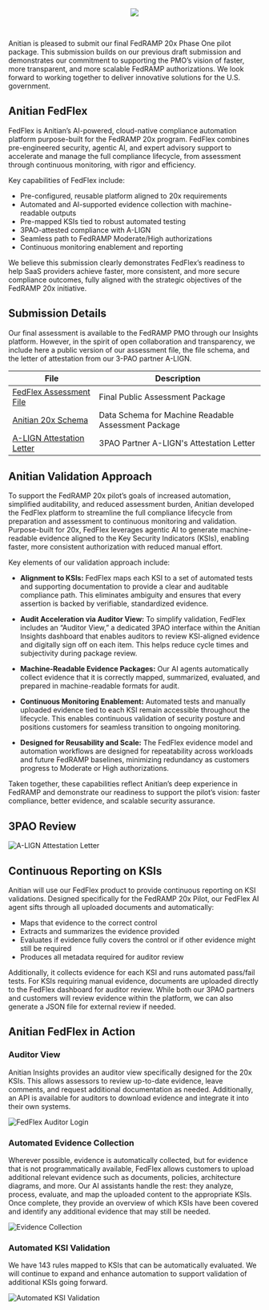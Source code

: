 &nbsp;
&nbsp;
&nbsp;
&nbsp;
<p align="center">
   <a href="https://anitian.com">
     <img src="images/Anitian Registered Logo - Black.png" awidth="100%">
   </a>
</p>
<p>
&nbsp;
&nbsp;
&nbsp;
&nbsp;   
</p>



Anitian is pleased to submit our final FedRAMP 20x Phase One pilot package. This submission builds on our previous draft submission and demonstrates our commitment to supporting the PMO’s vision of faster, more transparent, and more scalable FedRAMP authorizations. We look forward to working together to deliver innovative solutions for the U.S. government.  

## Anitian FedFlex

FedFlex is Anitian’s AI-powered, cloud-native compliance automation platform purpose-built for the FedRAMP 20x program. FedFlex combines pre-engineered security, agentic AI, and expert advisory support to accelerate and manage the full compliance lifecycle, from assessment through continuous monitoring, with rigor and efficiency.  

Key capabilities of FedFlex include: 

- Pre-configured, reusable platform aligned to 20x requirements 
- Automated and AI-supported evidence collection with machine-readable outputs 
- Pre-mapped KSIs tied to robust automated testing 
- 3PAO-attested compliance with A-LIGN 
- Seamless path to FedRAMP Moderate/High authorizations 
- Continuous monitoring enablement and reporting 

We believe this submission clearly demonstrates FedFlex’s readiness to help SaaS providers achieve faster, more consistent, and more secure compliance outcomes, fully aligned with the strategic objectives of the FedRAMP 20x initiative. 

  
## Submission Details 
Our final assessment is available to the FedRAMP PMO through our Insights platform. However, in the spirit of open collaboration and transparency, we include here a public version of our assessment file, the file schema, and the letter of attestation from our 3-PAO partner A-LIGN. 

| File | Description |
|----------|----------|
| [FedFlex Assessment File](Anitian_20x_Attestation_Official.json)    | Final Public Assessment Package  |
| [Anitian 20x Schema](Anitian_Evidence_Objects.json)    |  Data Schema for Machine Readable Assessment Package |
| [A-LIGN Attestation Letter](A-LIGN_Attestation_Letter-Anitian_FedRAMP_20x.pdf)    |  3PAO Partner A-LIGN's Attestation Letter|



## Anitian Validation Approach
To support the FedRAMP 20x pilot’s goals of increased automation, simplified auditability, and reduced assessment burden, Anitian developed the FedFlex platform to streamline the full compliance lifecycle from preparation and assessment to continuous monitoring and validation. Purpose-built for 20x, FedFlex leverages agentic AI to generate machine-readable evidence aligned to the Key Security Indicators (KSIs), enabling faster, more consistent authorization with reduced manual effort.  

Key elements of our validation approach include:
- **Alignment to KSIs:** FedFlex maps each KSI to a set of automated tests and supporting documentation to provide a clear and auditable compliance path. This eliminates ambiguity and ensures that every assertion is backed by verifiable, standardized evidence. 

- **Audit Acceleration via Auditor View:** To simplify validation, FedFlex includes an “Auditor View,” a dedicated 3PAO interface within the Anitian Insights dashboard that enables auditors to review KSI-aligned evidence and digitally sign off on each item. This helps reduce cycle times and subjectivity during package review. 

- **Machine-Readable Evidence Packages:** Our AI agents automatically collect evidence that it is correctly mapped, summarized, evaluated, and prepared in machine-readable formats for audit.

- **Continuous Monitoring Enablement:** Automated tests and manually uploaded evidence tied to each KSI remain accessible throughout the lifecycle. This enables continuous validation of security posture and positions customers for seamless transition to ongoing monitoring. 

- **Designed for Reusability and Scale:** The FedFlex evidence model and automation workflows are designed for repeatability across workloads and future FedRAMP baselines, minimizing redundancy as customers progress to Moderate or High authorizations. 

Taken together, these capabilities reflect Anitian’s deep experience in FedRAMP and demonstrate our readiness to support the pilot’s vision: faster compliance, better evidence, and scalable security assurance. 


## 3PAO Review 
![A-LIGN Attestation Letter](images/A-LIGN_Attestation_Letter-Anitian_FedRAMP_20x.png)   


## Continuous Reporting on KSIs 
Anitian will use our FedFlex product to provide continuous reporting on KSI validations. Designed specifically for the FedRAMP 20x Pilot, our FedFlex AI agent sifts through all uploaded documents and automatically:
- Maps that evidence to the correct control
- Extracts and summarizes the evidence provided
- Evaluates if evidence fully covers the control or if other evidence might still be required
- Produces all metadata required for auditor review

Additionally, it collects evidence for each KSI and runs automated pass/fail tests. For KSIs requiring manual evidence, documents are uploaded directly to the FedFlex dashboard for auditor review. While both our 3PAO partners and customers will review evidence within the platform, we can also generate a JSON file for external review if needed.

## Anitian FedFlex in Action

### Auditor View
Anitian Insights provides an auditor view specifically designed for the 20x KSIs. This allows assessors to review up-to-date evidence, leave comments, and request additional documentation as needed. Additionally, an API is available for auditors to download evidence and integrate it into their own systems.

![FedFlex Auditor Login](images/auditor_view.png)

### Automated Evidence Collection
Wherever possible, evidence is automatically collected, but for evidence that is not programmatically available, FedFlex allows customers to upload additional relevant evidence such as documents, policies, architecture diagrams, and more. Our AI assistants handle the rest: they analyze, process, evaluate, and map the uploaded content to the appropriate KSIs. Once complete, they provide an overview of which KSIs have been covered and identify any additional evidence that may still be needed. 

![Evidence Collection](images/evidence_collection.png)

### Automated KSI Validation
We have 143 rules mapped to KSIs that can be automatically evaluated. We will continue to expand and enhance automation to support validation of additional KSIs going forward.

![Automated KSI Validation](images/automated_KSI_validation.png)
